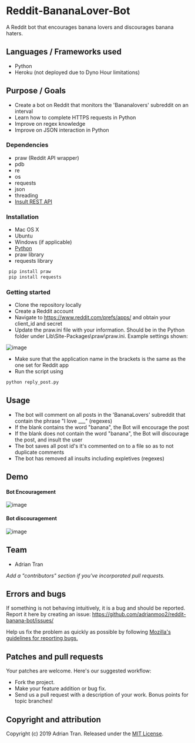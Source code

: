 # Reddit-BananaLover-Bot

A Reddit bot that encourages banana lovers and discourages banana haters.

## Languages / Frameworks used

* Python
* Heroku (not deployed due to Dyno Hour limitations)

## Purpose / Goals

* Create a bot on Reddit that monitors the 'Bananalovers' subreddit on an interval
* Learn how to complete HTTPS requests in Python
* Improve on regex knowledge
* Improve on JSON interaction in Python

### Dependencies

* praw (Reddit API wrapper)
* pdb
* re
* os
* requests
* json
* threading
* [Insult REST API](https://insult.mattbas.org/api/)

### Installation

* Mac OS X
* Ubuntu
* Windows (if applicable)
* [Python](https://www.python.org/downloads/)
* praw library
* requests library

```python
 pip install praw
 pip install requests
```

### Getting started

* Clone the repository locally
* Create a Reddit account
* Navigate to https://www.reddit.com/prefs/apps/ and obtain your client_id and secret
* Update the praw.ini file with your information. Should be in the Python folder under Lib\Site-Packages\praw\praw.ini. Example settings shown:

![image](https://user-images.githubusercontent.com/14877762/58928700-6aa1fd80-8708-11e9-8eb0-3b7d17cce700.png)

* Make sure that the application name in the brackets is the same as the one set for Reddit app
* Run the script using
```python
python reply_post.py
```


## Usage

* The bot will comment on all posts in the 'BananaLovers' subreddit that contain the phrase "I love ___" (regexes)
* If the blank contains the word "banana", the Bot will encourage the post
* If the blank does not contain the word "banana", the Bot will discourage the post, and insult the user 
* The bot saves all post id's it's commented on to a file so as to not duplicate comments
* The bot has removed all insults including expletives (regexes)

## Demo

#### Bot Encouragement
![image](https://user-images.githubusercontent.com/14877762/58928988-c1f49d80-8709-11e9-8a71-67c60520e34b.png)

#### Bot discouragement
![image](https://user-images.githubusercontent.com/14877762/58929586-8909f800-870c-11e9-91f9-287f47c79ca4.png)

## Team

* Adrian Tran

*Add a "contributors" section if you've incorporated pull requests.*

## Errors and bugs

If something is not behaving intuitively, it is a bug and should be reported.
Report it here by creating an issue: https://github.com/adrianmoo2/reddit-banana-bot/issues/

Help us fix the problem as quickly as possible by following [Mozilla's guidelines for reporting bugs.](https://developer.mozilla.org/en-US/docs/Mozilla/QA/Bug_writing_guidelines#General_Outline_of_a_Bug_Report)

## Patches and pull requests

Your patches are welcome. Here's our suggested workflow:
 
* Fork the project.
* Make your feature addition or bug fix.
* Send us a pull request with a description of your work. Bonus points for topic branches!

## Copyright and attribution

Copyright (c) 2019 Adrian Tran. Released under the [MIT License](https://github.com/adrianmoo2/reddit-banana-bot/blob/master/LICENSE).
